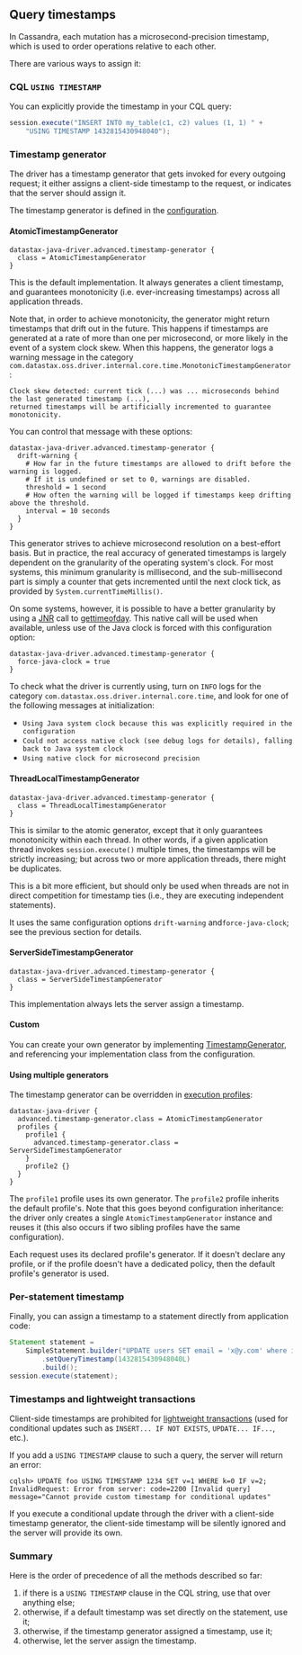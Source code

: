 ## Query timestamps

In Cassandra, each mutation has a microsecond-precision timestamp, which is used to order operations
relative to each other.

There are various ways to assign it:

### CQL `USING TIMESTAMP`

You can explicitly provide the timestamp in your CQL query:

```java
session.execute("INSERT INTO my_table(c1, c2) values (1, 1) " +
    "USING TIMESTAMP 1432815430948040");
```

### Timestamp generator

The driver has a timestamp generator that gets invoked for every outgoing request; it either assigns
a client-side timestamp to the request, or indicates that the server should assign it. 

The timestamp generator is defined in the [configuration](../configuration/).

#### AtomicTimestampGenerator

```
datastax-java-driver.advanced.timestamp-generator {
  class = AtomicTimestampGenerator
}
```

This is the default implementation. It always generates a client timestamp, and guarantees
monotonicity (i.e. ever-increasing timestamps) across all application threads.

Note that, in order to achieve monotonicity, the generator might return timestamps that drift out in
the future. This happens if timestamps are generated at a rate of more than one per microsecond, or
more likely in the event of a system clock skew. When this happens, the generator logs a warning
message in the category `com.datastax.oss.driver.internal.core.time.MonotonicTimestampGenerator`:

```
Clock skew detected: current tick (...) was ... microseconds behind the last generated timestamp (...),
returned timestamps will be artificially incremented to guarantee monotonicity.
```

You can control that message with these options:

```
datastax-java-driver.advanced.timestamp-generator {
  drift-warning {
    # How far in the future timestamps are allowed to drift before the warning is logged.
    # If it is undefined or set to 0, warnings are disabled.
    threshold = 1 second
    # How often the warning will be logged if timestamps keep drifting above the threshold.
    interval = 10 seconds
  }
}
```

This generator strives to achieve microsecond resolution on a best-effort basis. But in practice,
the real accuracy of generated timestamps is largely dependent on the granularity of the operating
system's clock. For most systems, this minimum granularity is millisecond, and the sub-millisecond
part is simply a counter that gets incremented until the next clock tick, as provided by
`System.currentTimeMillis()`.
                                                                                          
On some systems, however, it is possible to have a better granularity by using a [JNR] call to
[gettimeofday]. This native call will be used when available, unless use of the Java clock is forced
with this configuration option: 

```
datastax-java-driver.advanced.timestamp-generator {
  force-java-clock = true
}
```

To check what the driver is currently using, turn on `INFO` logs for the category
`com.datastax.oss.driver.internal.core.time`, and look for one of the following messages at
initialization:

* `Using Java system clock because this was explicitly required in the configuration`
* `Could not access native clock (see debug logs for details), falling back to Java system clock`
* `Using native clock for microsecond precision`

#### ThreadLocalTimestampGenerator

```
datastax-java-driver.advanced.timestamp-generator {
  class = ThreadLocalTimestampGenerator
}
```

This is similar to the atomic generator, except that it only guarantees monotonicity within each
thread. In other words, if a given application thread invokes `session.execute()` multiple times,
the timestamps will be strictly increasing; but across two or more application threads, there might
be duplicates.

This is a bit more efficient, but should only be used when threads are not in direct competition for
timestamp ties (i.e., they are executing independent statements).

It uses the same configuration options `drift-warning` and`force-java-clock`; see the previous
section for details. 

#### ServerSideTimestampGenerator

```
datastax-java-driver.advanced.timestamp-generator {
  class = ServerSideTimestampGenerator
}
```

This implementation always lets the server assign a timestamp.

#### Custom

You can create your own generator by implementing [TimestampGenerator], and referencing your
implementation class from the configuration.

#### Using multiple generators

The timestamp generator can be overridden in [execution profiles](../configuration/#profiles):

```
datastax-java-driver {
  advanced.timestamp-generator.class = AtomicTimestampGenerator
  profiles {
    profile1 {
      advanced.timestamp-generator.class = ServerSideTimestampGenerator
    }
    profile2 {}
  } 
}
```

The `profile1` profile uses its own generator. The `profile2` profile inherits the default
profile's. Note that this goes beyond configuration inheritance: the driver only creates a single
`AtomicTimestampGenerator` instance and reuses it (this also occurs if two sibling profiles have the
same configuration).

Each request uses its declared profile's generator. If it doesn't declare any profile, or if the
profile doesn't have a dedicated policy, then the default profile's generator is used.

### Per-statement timestamp

Finally, you can assign a timestamp to a statement directly from application code:

```java
Statement statement =
    SimpleStatement.builder("UPDATE users SET email = 'x@y.com' where id = 1")
        .setQueryTimestamp(1432815430948040L)
        .build();
session.execute(statement);
```

### Timestamps and lightweight transactions

Client-side timestamps are prohibited for [lightweight transactions] \(used for conditional updates
such as `INSERT... IF NOT EXISTS`, `UPDATE... IF...`, etc.).

If you add a `USING TIMESTAMP` clause to such a query, the server will return an error:

```
cqlsh> UPDATE foo USING TIMESTAMP 1234 SET v=1 WHERE k=0 IF v=2;
InvalidRequest: Error from server: code=2200 [Invalid query] message="Cannot provide custom timestamp for conditional updates"
```

If you execute a conditional update through the driver with a client-side timestamp generator, the
client-side timestamp will be silently ignored and the server will provide its own.

### Summary

Here is the order of precedence of all the methods described so far:

1. if there is a `USING TIMESTAMP` clause in the CQL string, use that over anything else;
2. otherwise, if a default timestamp was set directly on the statement, use it;
3. otherwise, if the timestamp generator assigned a timestamp, use it;
4. otherwise, let the server assign the timestamp.

[TimestampGenerator]: https://docs.datastax.com/en/drivers/java/4.1/com/datastax/oss/driver/api/core/time/TimestampGenerator.html

[gettimeofday]: http://man7.org/linux/man-pages/man2/settimeofday.2.html
[JNR]: https://github.com/jnr/jnr-ffi
[Lightweight transactions]: https://docs.datastax.com/en/dse/6.0/cql/cql/cql_using/useInsertLWT.html
